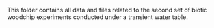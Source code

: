 This folder contains all data and files related to the second set of biotic woodchip experiments conducted under a transient water table.
